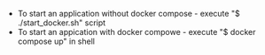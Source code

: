 - To start an application without docker compose - execute "$ ./start_docker.sh" script
- To start an appication with docker compowe - execute "$ docker compose up" in shell
